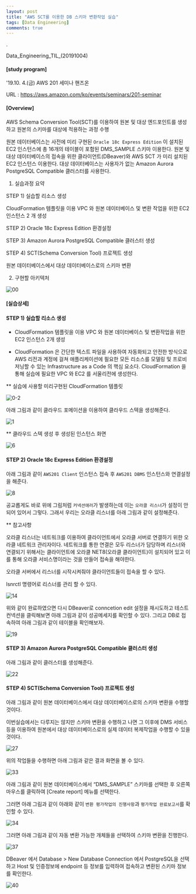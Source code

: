 ```yaml
---
layout: post
title: "AWS SCT를 이용한 DB 스키마 변환작업 실습"
tags: [Data Engineering]
comments: true
---
```


.

Data_Engineering_TIL_(20191004)

#### [study program]


'19.10. 4.(금) AWS 201 세미나 핸즈온


URL : https://aws.amazon.com/ko/events/seminars/201-seminar


#### [Overview]

AWS Schema Conversion Tool(SCT)를 이용하여 원본 및 대상 엔드포인트를 생성하고 원본의 스키마를 대상에 적용하는 과정 수행

원본 데이터베이스는 사전에 미리 구현된 `Oracle 18c Express Edition` 이 설치된 EC2 인스턴스에 총 16개의 테이블이 포함된 DMS_SAMPLE 스키마 이용한다. 원본 및 대상 데이터베이스의 접속을 위한 클라이언트(DBeaver)와 AWS SCT 가 미리 설치된 EC2 인스턴스 이용한다. 대상 데이터베이스는 사용자가 없는 Amazon Aurora PostgreSQL Compatible 클러스터를 사용한다.

1. 실습과정 요약

STEP 1) 실습할 리소스 생성

CloudFormation 템플릿을 이용 VPC 와 원본 데이터베이스 및 변환 작업을 위한 EC2 인스턴스 2 개 생성

STEP 2) Oracle 18c Express Edition 환경설정

STEP 3) Amazon Aurora PostgreSQL Compatible 클러스터 생성

STEP 4) SCT(Schema Conversion Tool) 프로젝트 생성

원본 데이터베이스에서 대상 데이터베이스로의 스키마 변환

2. 구현할 아키텍처

![00](https://user-images.githubusercontent.com/41605276/66266710-99b9ae80-e863-11e9-8bc1-62668ec6a698.png)

#### [실습상세]

#### STEP 1) 실습할 리소스 생성

- CloudFormation 템플릿을 이용 VPC 와 원본 데이터베이스 및 변환작업을 위한 EC2 인스턴스 2개 생성


- CloudFormation 은 간단한 텍스트 파일을 사용하여 자동화되고 안전한 방식으로 AWS 리전과 계정에 걸쳐 애플리케이션에 필요한 모든 리소스를 모델링 및 프로비저닝할 수 있는 Infrastructure as a Code 의 핵심 요소다. CloudFormation 을 통해 실습에 필요한 VPC 와 EC2 를 서울리전에 생성한다.

** 실습에 사용할 미리구현된 CloudFormation 템플릿

![0-2](https://user-images.githubusercontent.com/41605276/66266713-a0e0bc80-e863-11e9-8d22-c127c3cf48ff.png)

아래 그림과 같이 클라우드 포메이션을 이용하여 클라우드 스텍을 생성해준다.

![1](https://user-images.githubusercontent.com/41605276/66266714-a76f3400-e863-11e9-8ee0-9c257215381f.png)

** 클라우드 스텍 생성 후 생성된 인스턴스 화면

![6](https://user-images.githubusercontent.com/41605276/66266717-b0f89c00-e863-11e9-95d3-08fe406546f8.png)

#### STEP 2) Oracle 18c Express Edition 환경설정

아래 그림과 같이 `AWS201 Client` 인스턴스 접속 후 `AWS201 DBMS` 인스턴스와 연결설정을 해준다.

![8](https://user-images.githubusercontent.com/41605276/66266719-b81faa00-e863-11e9-82b2-d568ab3c09dd.png)

공교롭게도 바로 위에 그림처럼 `커넥션애러`가 발생하는데 이는 `오라클 리스너`가 설정이 안되어 있어서 그렇다. 그래서 우리는 오라클 리스너를 아래 그림과 같이 설정해준다.

** 참고사항

오라클 리스너는 네트워크를 이용하여 클라이언트에서 오라클 서버로 연결하기 위한 오라클 네트워크 관리자이다. 네트워크를 통한 연결은 모두 리스너가 담당하며 리스너와 연결되기 위해서는 클라이언트에 오라클 NET8(오라클 클라이언트)이 설치되어 있고 이를 통해 오라클 서비스명이라는 것을 만들어 접속을 해야한다.

오라클 서버에서 리스너를 시작시켜줘야 클라이언트들이 접속을 할 수 있다.

lsnrctl 명령어로 리스너를 관리 할 수 있다.

![14](https://user-images.githubusercontent.com/41605276/66266722-bf46b800-e863-11e9-9e41-f04fa1ce6dee.png)

위와 같이 완료하였으면 다시 DBeaver로 conncetion edit 설정을 재시도하고 테스트 컨넥션을 클릭해보면 아래 그림과 같이 성공메세지를 확인할 수 있다. 그리고 DB로 접속하여 아래 그림과 같이 테이블을 확인해보자.

![19](https://user-images.githubusercontent.com/41605276/66266723-c53c9900-e863-11e9-97d6-a4cd41ae0de3.png)

#### STEP 3) Amazon Aurora PostgreSQL Compatible 클러스터 생성

아래 그림과 같이 클러스터를 생성해준다.

![22](https://user-images.githubusercontent.com/41605276/66266727-cb327a00-e863-11e9-90c0-782875905ab1.png)

#### STEP 4) SCT(Schema Conversion Tool) 프로젝트 생성

아래 그림과 같이 원본 데이터베이스에서 대상 데이터베이스로의 스키마 변환을 수행할 것이다. 

이번실습에서는 다루지는 않지만 스키마 변환을 수행하고 나면 그 이후에 DMS 서비스 등을 이용하여 원본에서 대상 데이터베이스로의 실제 데이터 복제작업을 수행할 수 있을것이다.

![27](https://user-images.githubusercontent.com/41605276/66266728-d1c0f180-e863-11e9-92c4-e97c009cac14.png)

위의 작업들을 수행하면 아래 그림과 같은 결과 화면을 볼 수 있다.

![33](https://user-images.githubusercontent.com/41605276/66266730-d7b6d280-e863-11e9-84d6-a930abd053b6.png)

아래 그림과 같이 원본 데이터베이스에서 “DMS_SAMPLE” 스키마를 선택한 후 오른쪽 마우스를 클릭하여 [Create report] 메뉴를 선택한다.

그러면 아래 그림과 같이 아래와 같이 `변환 평가작업의 진행사항`과 `평가작업 완료보고서`를 확인할 수 있다.

![34](https://user-images.githubusercontent.com/41605276/66266732-dd141d00-e863-11e9-9105-eb5903a23d34.png)

그러면 아래 그림과 같이 자동 변환 가능한 개체들을 선택하여 스키마 변환을 진행한다.

![37](https://user-images.githubusercontent.com/41605276/66266734-e2716780-e863-11e9-832f-454fcd8aaa0c.png)

DBeaver 에서 Database > New Database Connection 에서 PostgreSQL을 선택하고 Host 및 인증정보에 endpoint 등 정보를 입력하여 접속하고 변환된 스키마 정보를 확인한다.

![40](https://user-images.githubusercontent.com/41605276/66266736-ea310c00-e863-11e9-9d15-839b47dcdbbc.png)
